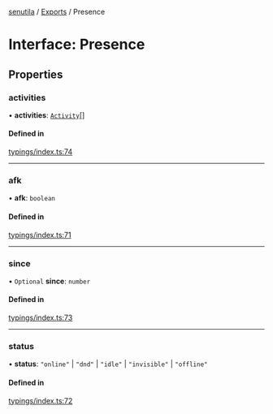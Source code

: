 [senutila](../docs/README.md) / [Exports](../modules.md) / Presence

# Interface: Presence

## Properties

### activities

• **activities**: [`Activity`](Activity.md)[]

#### Defined in

[typings/index.ts:74](https://github.com/edazpotato/senutila/blob/caba2d1/src/typings/index.ts#L74)

___

### afk

• **afk**: `boolean`

#### Defined in

[typings/index.ts:71](https://github.com/edazpotato/senutila/blob/caba2d1/src/typings/index.ts#L71)

___

### since

• `Optional` **since**: `number`

#### Defined in

[typings/index.ts:73](https://github.com/edazpotato/senutila/blob/caba2d1/src/typings/index.ts#L73)

___

### status

• **status**: ``"online"`` \| ``"dnd"`` \| ``"idle"`` \| ``"invisible"`` \| ``"offline"``

#### Defined in

[typings/index.ts:72](https://github.com/edazpotato/senutila/blob/caba2d1/src/typings/index.ts#L72)
